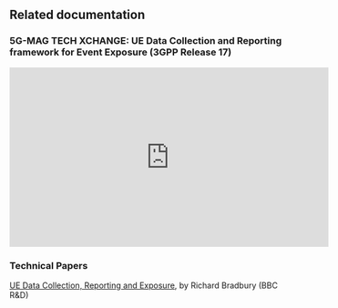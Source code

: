 ## Related documentation

### 5G-MAG TECH XCHANGE: UE Data Collection and Reporting framework for Event Exposure (3GPP Release 17)
<iframe width="560" height="315" src="https://www.youtube.com/embed/1Hv81xdbBfw?si=ZVTh7SUiMSw04_rn" title="YouTube video player" frameborder="0" allow="accelerometer; autoplay; clipboard-write; encrypted-media; gyroscope; picture-in-picture; web-share" referrerpolicy="strict-origin-when-cross-origin" allowfullscreen></iframe>

### Technical Papers
[UE Data Collection, Reporting and Exposure](https://www.3gpp.org/newsletter-issue-05-oct-2022#flipbook-flip6/17/), by Richard Bradbury (BBC R&D)

